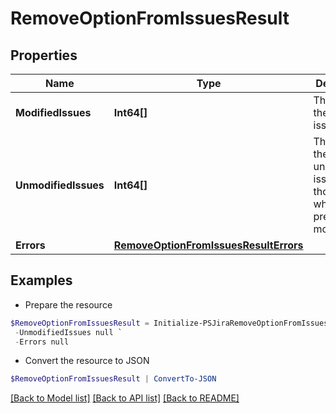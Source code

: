 # RemoveOptionFromIssuesResult
## Properties

Name | Type | Description | Notes
------------ | ------------- | ------------- | -------------
**ModifiedIssues** | **Int64[]** | The IDs of the modified issues. | [optional] 
**UnmodifiedIssues** | **Int64[]** | The IDs of the unchanged issues, those issues where errors prevent modification. | [optional] 
**Errors** | [**RemoveOptionFromIssuesResultErrors**](RemoveOptionFromIssuesResultErrors.md) |  | [optional] 

## Examples

- Prepare the resource
```powershell
$RemoveOptionFromIssuesResult = Initialize-PSJiraRemoveOptionFromIssuesResult  -ModifiedIssues null `
 -UnmodifiedIssues null `
 -Errors null
```

- Convert the resource to JSON
```powershell
$RemoveOptionFromIssuesResult | ConvertTo-JSON
```

[[Back to Model list]](../README.md#documentation-for-models) [[Back to API list]](../README.md#documentation-for-api-endpoints) [[Back to README]](../README.md)

